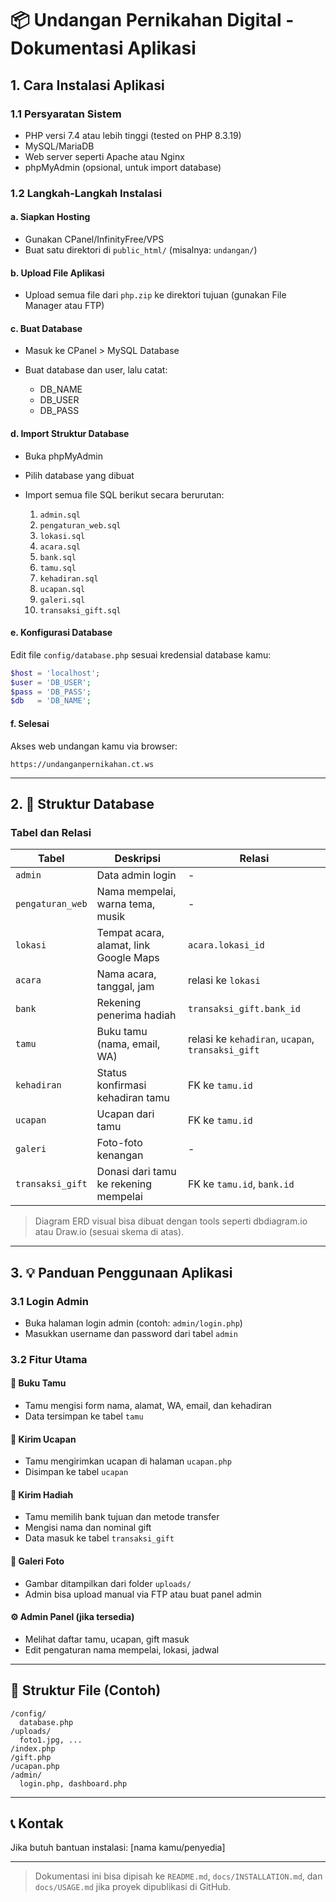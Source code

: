 # 📦 Undangan Pernikahan Digital - Dokumentasi Aplikasi

## 1.  Cara Instalasi Aplikasi

### 1.1 Persyaratan Sistem

* PHP versi 7.4 atau lebih tinggi (tested on PHP 8.3.19)
* MySQL/MariaDB
* Web server seperti Apache atau Nginx
* phpMyAdmin (opsional, untuk import database)

### 1.2 Langkah-Langkah Instalasi

#### a. Siapkan Hosting

* Gunakan CPanel/InfinityFree/VPS
* Buat satu direktori di `public_html/` (misalnya: `undangan/`)

#### b. Upload File Aplikasi

* Upload semua file dari `php.zip` ke direktori tujuan (gunakan File Manager atau FTP)

#### c. Buat Database

* Masuk ke CPanel > MySQL Database
* Buat database dan user, lalu catat:

  * DB\_NAME
  * DB\_USER
  * DB\_PASS

#### d. Import Struktur Database

* Buka phpMyAdmin
* Pilih database yang dibuat
* Import semua file SQL berikut secara berurutan:

  1. `admin.sql`
  2. `pengaturan_web.sql`
  3. `lokasi.sql`
  4. `acara.sql`
  5. `bank.sql`
  6. `tamu.sql`
  7. `kehadiran.sql`
  8. `ucapan.sql`
  9. `galeri.sql`
  10. `transaksi_gift.sql`

#### e. Konfigurasi Database

Edit file `config/database.php` sesuai kredensial database kamu:

```php
$host = 'localhost';
$user = 'DB_USER';
$pass = 'DB_PASS';
$db   = 'DB_NAME';
```

#### f. Selesai

Akses web undangan kamu via browser:

```
https://undanganpernikahan.ct.ws
```

---

## 2. 🧱 Struktur Database

### Tabel dan Relasi

| Tabel            | Deskripsi                              | Relasi                                            |
| ---------------- | -------------------------------------- | ------------------------------------------------- |
| `admin`          | Data admin login                       | -                                                 |
| `pengaturan_web` | Nama mempelai, warna tema, musik       | -                                                 |
| `lokasi`         | Tempat acara, alamat, link Google Maps | `acara.lokasi_id`                                 |
| `acara`          | Nama acara, tanggal, jam               | relasi ke `lokasi`                                |
| `bank`           | Rekening penerima hadiah               | `transaksi_gift.bank_id`                          |
| `tamu`           | Buku tamu (nama, email, WA)            | relasi ke `kehadiran`, `ucapan`, `transaksi_gift` |
| `kehadiran`      | Status konfirmasi kehadiran tamu       | FK ke `tamu.id`                                   |
| `ucapan`         | Ucapan dari tamu                       | FK ke `tamu.id`                                   |
| `galeri`         | Foto-foto kenangan                     | -                                                 |
| `transaksi_gift` | Donasi dari tamu ke rekening mempelai  | FK ke `tamu.id`, `bank.id`                        |

> Diagram ERD visual bisa dibuat dengan tools seperti dbdiagram.io atau Draw\.io (sesuai skema di atas).

---

## 3. 💡 Panduan Penggunaan Aplikasi

### 3.1 Login Admin

* Buka halaman login admin (contoh: `admin/login.php`)
* Masukkan username dan password dari tabel `admin`

### 3.2 Fitur Utama

#### 🧍 Buku Tamu

* Tamu mengisi form nama, alamat, WA, email, dan kehadiran
* Data tersimpan ke tabel `tamu`

#### 📝 Kirim Ucapan

* Tamu mengirimkan ucapan di halaman `ucapan.php`
* Disimpan ke tabel `ucapan`

#### 🎁 Kirim Hadiah

* Tamu memilih bank tujuan dan metode transfer
* Mengisi nama dan nominal gift
* Data masuk ke tabel `transaksi_gift`

#### 📸 Galeri Foto

* Gambar ditampilkan dari folder `uploads/`
* Admin bisa upload manual via FTP atau buat panel admin

#### ⚙️ Admin Panel (jika tersedia)

* Melihat daftar tamu, ucapan, gift masuk
* Edit pengaturan nama mempelai, lokasi, jadwal

---

## 📂 Struktur File (Contoh)

```
/config/
  database.php
/uploads/
  foto1.jpg, ...
/index.php
/gift.php
/ucapan.php
/admin/
  login.php, dashboard.php
```

---

## 📞 Kontak

Jika butuh bantuan instalasi: \[nama kamu/penyedia]

---

> Dokumentasi ini bisa dipisah ke `README.md`, `docs/INSTALLATION.md`, dan `docs/USAGE.md` jika proyek dipublikasi di GitHub.
